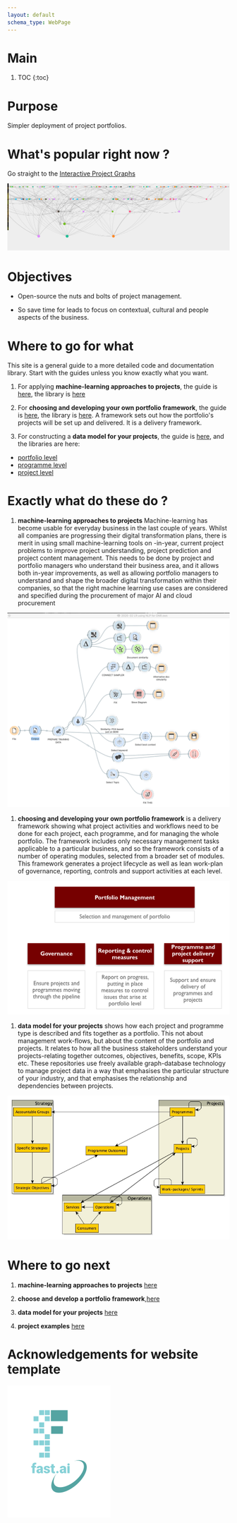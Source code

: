 ```yaml
---
layout: default
schema_type: WebPage
---
```


# Main
1. TOC
{:toc}

# Purpose

Simpler deployment of project portfolios.

# What's popular right now ?

Go straight to the [Interactive Project Graphs](https://lawrencerowland.github.io/graphs)

![](/images/Interactive_project_graph_1.png)

# Objectives

- Open-source the nuts and bolts of project management.

- So save time for leads to focus on contextual, cultural and people aspects of the business.  


# Where to go for what 

This site is a general guide to a more detailed code and documentation library. 
Start with the guides unless you know exactly what you want. 

1. For applying **machine-learning approaches to projects**, the guide is [here](https://lawrencerowland.github.io/ML-for-portfolios.html), the library is [here](https://github.com/lawrencerowland/Machine-learning-for-project-portfolios) 

1. For **choosing and developing your own portfolio framework**, the guide is [here](https://lawrencerowland.github.io/Portfolio-frameworks.html), the library is [here](https://github.com/lawrencerowland/Data-Model-for-Project-Frameworks). A framework sets out how the portfolio's projects will be set up and delivered. It is a delivery framework.

1. For constructing a **data model for your projects**, the guide is [here](https://lawrencerowland.github.io/Portfolio-data-model.html), and the libraries are here:

- [portfolio level](https://github.com/lawrencerowland/Data-models-for-portfolios)
- [programme level](https://github.com/lawrencerowland/Data-models-for-programmes)
- [project level](https://github.com/lawrencerowland/Data-models-for-projects)

# Exactly what do these do ?

1. **machine-learning approaches to projects** Machine-learning has become usable for everyday business in the last couple of years. Whilst all companies are progressing their digital transformation plans, there is merit in using small machine-learning tools on -in-year, current project problems to improve project understanding, project prediction and project content management. This needs to be done by project and portfolio managers who understand their business area, and it allows both in-year improvements, as well as allowing portfolio managers to understand and shape the broader digital transformation within their companies, so that the right machine learning use cases are considered and specified during the procurement of major AI and cloud procurement

![](/images/index/Orange-NLP-example.png)


1. **choosing and developing your own portfolio framework** is a delivery framework showing what project activities and workflows need to be done for each project, each programme, and for managing the whole portfolio. The framework includes only necessary management tasks applicable to a particular business, and so the framework consists of a number of operating modules, selected from a broader set of modules. This framework generates a project lifecycle as well as lean work-plan of governance, reporting, controls and support activities at each level. 

![](/images/index/portfolio-tier1.png)

1. **data model for your projects** shows how each project and programme type is described and fits together as a portfolio. This not about management work-flows, but about the content of the portfolio and projects. It relates to how all the business stakeholders understand your projects-relating together outcomes, objectives, benefits, scope, KPIs etc.  These repositories use freely available graph-database technology to manage project data in a way that emphasises the particular structure of your industry, and that emphasises the relationship and dependencies between projects.

![](/images/index/Digital_Programme_simplified_graph_schema.jpg)

# Where to go next

1. **machine-learning approaches to projects** [here](https://lawrencerowland.github.io/ML-for-portfolios.html)

1. **choose and develop a portfolio framework**,[here](https://lawrencerowland.github.io/Portfolio-frameworks.html)

1. **data model for your projects** [here](https://lawrencerowland.github.io/Portfolio-data-model.html)
1. **project examples** [here](https://lawrencerowland.github.io/project-examples.html)

# Acknowledgements for website template
![Image of fast.ai logo](images/index/logo.png)

